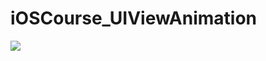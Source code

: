 # iOSCourse_UIViewAnimation
![](https://github.com/LittleHeap/iOSCourse_UIViewAnimation/blob/master/UIViewAnimationUITests/demo.gif)

